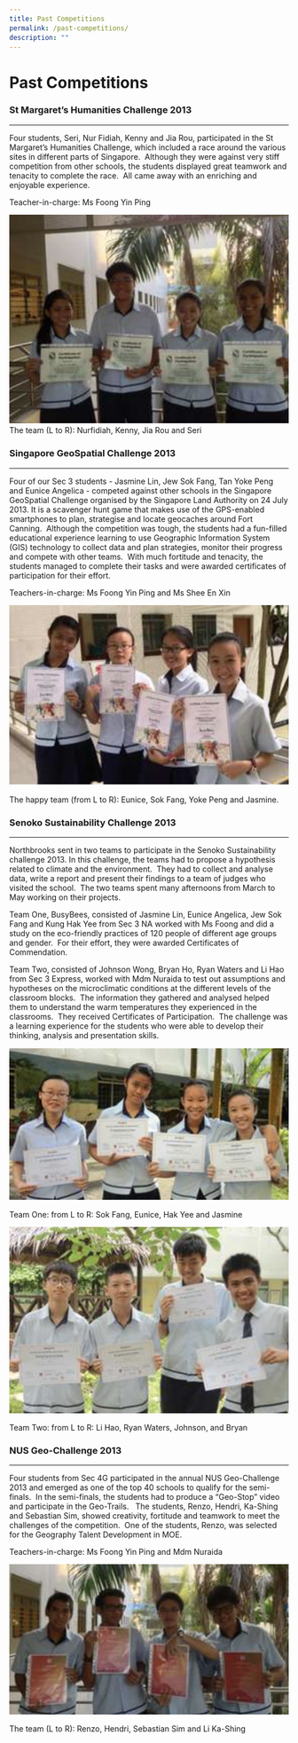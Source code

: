```yaml
---
title: Past Competitions
permalink: /past-competitions/
description: ""
---
```


Past Competitions
=================

### St Margaret’s Humanities Challenge 2013
---------------------------------------

Four students, Seri, Nur Fidiah, Kenny and Jia Rou, participated in the St Margaret’s Humanities Challenge, which included a race around the various sites in different parts of Singapore.  Although they were against very stiff competition from other schools, the students displayed great teamwork and tenacity to complete the race.  All came away with an enriching and enjoyable experience.

Teacher-in-charge: Ms Foong Yin Ping



![](/images/Past.png)
The team (L to R): Nurfidiah, Kenny, Jia Rou and Seri

### Singapore GeoSpatial Challenge 2013
-----------------------------------

  
Four of our Sec 3 students - Jasmine Lin, Jew Sok Fang, Tan Yoke Peng and Eunice Angelica - competed against other schools in the Singapore GeoSpatial Challenge organised by the Singapore Land Authority on 24 July 2013. It is a scavenger hunt game that makes use of the GPS-enabled smartphones to plan, strategise and locate geocaches around Fort Canning.  Although the competition was tough, the students had a fun-filled educational experience learning to use Geographic Information System (GIS) technology to collect data and plan strategies, monitor their progress and compete with other teams.  With much fortitude and tenacity, the students managed to complete their tasks and were awarded certificates of participation for their effort. 

Teachers-in-charge: Ms Foong Yin Ping and Ms Shee En Xin




![](/images/Past2.png)

The happy team (from L to R): Eunice, Sok Fang, Yoke Peng and Jasmine.



### Senoko Sustainability Challenge 2013
------------------------------------

  
Northbrooks sent in two teams to participate in the Senoko Sustainability challenge 2013. In this challenge, the teams had to propose a hypothesis related to climate and the environment.  They had to collect and analyse data, write a report and present their findings to a team of judges who visited the school.  The two teams spent many afternoons from March to May working on their projects.  

Team One, BusyBees, consisted of Jasmine Lin, Eunice Angelica, Jew Sok Fang and Kung Hak Yee from Sec 3 NA worked with Ms Foong and did a study on the eco-friendly practices of 120 people of different age groups and gender.  For their effort, they were awarded Certificates of Commendation. 

Team Two, consisted of Johnson Wong, Bryan Ho, Ryan Waters and Li Hao from Sec 3 Express, worked with Mdm Nuraida to test out assumptions and hypotheses on the microclimatic conditions at the different levels of the classroom blocks.  The information they gathered and analysed helped them to understand the warm temperatures they experienced in the classrooms.  They received Certificates of Participation.  The challenge was a learning experience for the students who were able to develop their thinking, analysis and presentation skills.





![](/images/Past3.png)

Team One: from L to R: Sok Fang, Eunice, Hak Yee and Jasmine

![](/images/Past4.png)

Team Two: from L to R: Li Hao, Ryan Waters, Johnson, and Bryan

### NUS Geo-Challenge 2013
----------------------

Four students from Sec 4G participated in the annual NUS Geo-Challenge 2013 and emerged as one of the top 40 schools to qualify for the semi-finals.  In the semi-finals, the students had to produce a “Geo-Stop” video and participate in the Geo-Trails.   The students, Renzo, Hendri, Ka-Shing and Sebastian Sim, showed creativity, fortitude and teamwork to meet the challenges of the competition.  One of the students, Renzo, was selected for the Geography Talent Development in MOE.

  
Teachers-in-charge: Ms Foong Yin Ping and Mdm Nuraida



![](/images/Past5.png)

The team (L to R): Renzo, Hendri, Sebastian Sim and Li Ka-Shing